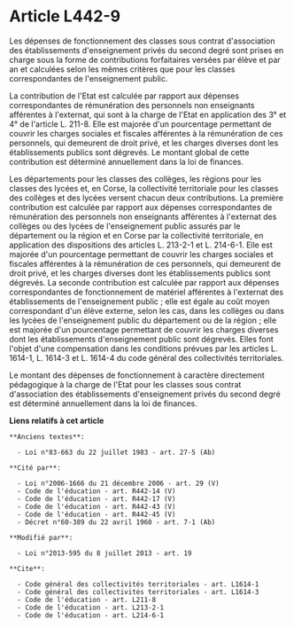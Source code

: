 # Article L442-9

Les dépenses de fonctionnement des classes sous contrat d'association des établissements d'enseignement privés du second
degré sont prises en charge sous la forme de contributions forfaitaires versées par élève et par an et calculées selon les
mêmes critères que pour les classes correspondantes de l'enseignement public. 

La contribution de l'Etat est calculée par rapport aux dépenses correspondantes de rémunération des personnels non
enseignants afférentes à l'externat, qui sont à la charge de l'Etat en application des 3° et 4° de l'article L. 211-8. Elle
est majorée d'un pourcentage permettant de couvrir les charges sociales et fiscales afférentes à la rémunération de ces
personnels, qui demeurent de droit privé, et les charges diverses dont les établissements publics sont dégrevés. Le montant
global de cette contribution est déterminé annuellement dans la loi de finances. 

Les départements pour les classes des collèges, les régions pour les classes des lycées et, en Corse, la collectivité
territoriale pour les classes des collèges et des lycées versent chacun deux contributions. La première contribution est
calculée par rapport aux dépenses correspondantes de rémunération des personnels non enseignants afférentes à l'externat des
collèges ou des lycées de l'enseignement public assurés par le département ou la région et en Corse par la collectivité
territoriale, en application des dispositions des articles L. 213-2-1 et L. 214-6-1. Elle est majorée d'un pourcentage
permettant de couvrir les charges sociales et fiscales afférentes à la rémunération de ces personnels, qui demeurent de droit
privé, et les charges diverses dont les établissements publics sont dégrevés. La seconde contribution est calculée par
rapport aux dépenses correspondantes de fonctionnement de matériel afférentes à l'externat des établissements de
l'enseignement public ; elle est égale au coût moyen correspondant d'un élève externe, selon les cas, dans les collèges ou
dans les lycées de l'enseignement public du département ou de la région ; elle est majorée d'un pourcentage permettant de
couvrir les charges diverses dont les établissements d'enseignement public sont dégrevés. Elles font l'objet d'une
compensation dans les conditions prévues par les articles L. 1614-1, L. 1614-3 et L. 1614-4 du code général des collectivités
territoriales. 

Le montant des dépenses de fonctionnement à caractère directement pédagogique à la charge de l'Etat pour les classes sous
contrat d'association des établissements d'enseignement privés du second degré est déterminé annuellement dans la loi de
finances.

**Liens relatifs à cet article**

	**Anciens textes**:

	  - Loi n°83-663 du 22 juillet 1983 - art. 27-5 (Ab)

	**Cité par**:

	  - Loi n°2006-1666 du 21 décembre 2006 - art. 29 (V)
	  - Code de l'éducation - art. R442-14 (V)
	  - Code de l'éducation - art. R442-17 (V)
	  - Code de l'éducation - art. R442-43 (V)
	  - Code de l'éducation - art. R442-45 (V)
	  - Décret n°60-389 du 22 avril 1960 - art. 7-1 (Ab)

	**Modifié par**:

	  - Loi n°2013-595 du 8 juillet 2013 - art. 19

	**Cite**:

	  - Code général des collectivités territoriales - art. L1614-1
	  - Code général des collectivités territoriales - art. L1614-3
	  - Code de l'éducation - art. L211-8
	  - Code de l'éducation - art. L213-2-1
	  - Code de l'éducation - art. L214-6-1
